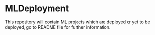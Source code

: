 # MLDeployment
This repository will contain ML projects which are deployed or yet to be deployed, go to README file for further information.
